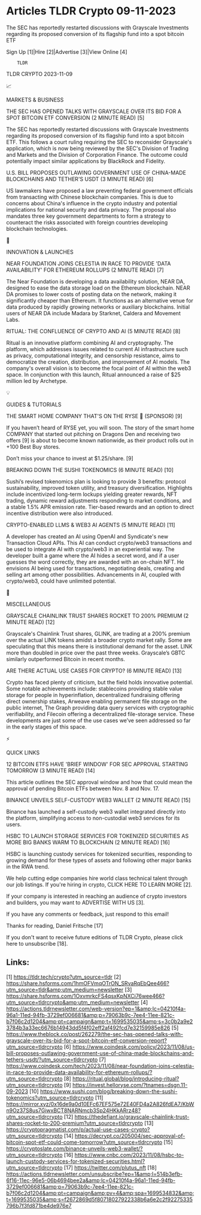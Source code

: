 # Articles TLDR Crypto 09-11-2023

The SEC has reportedly restarted discussions with Grayscale
Investments regarding its proposed conversion of its flagship fund
into a spot bitcoin ETF  

Sign Up [1]|Hire [2]|Advertise [3]|View Online [4] 

		TLDR 

TLDR CRYPTO 2023-11-09

📈 

MARKETS & BUSINESS

 THE SEC HAS OPENED TALKS WITH GRAYSCALE OVER ITS BID FOR A SPOT
BITCOIN ETF CONVERSION (2 MINUTE READ) [5] 

 The SEC has reportedly restarted discussions with Grayscale
Investments regarding its proposed conversion of its flagship fund
into a spot bitcoin ETF. This follows a court ruling requiring the SEC
to reconsider Grayscale's application, which is now being reviewed by
the SEC's Division of Trading and Markets and the Division of
Corporation Finance. The outcome could potentially impact similar
applications by BlackRock and Fidelity. 

 U.S. BILL PROPOSES OUTLAWING GOVERNMENT USE OF CHINA-MADE BLOCKCHAINS
AND TETHER'S USDT (3 MINUTE READ) [6] 

 US lawmakers have proposed a law preventing federal government
officials from transacting with Chinese blockchain companies. This is
due to concerns about China's influence in the crypto industry and
potential implications for national security and data privacy. The
proposal also mandates three key government departments to form a
strategy to counteract the risks associated with foreign countries
developing blockchain technologies. 

🚀 

INNOVATION & LAUNCHES

 NEAR FOUNDATION JOINS CELESTIA IN RACE TO PROVIDE 'DATA AVAILABILITY'
FOR ETHEREUM ROLLUPS (2 MINUTE READ) [7] 

 The Near Foundation is developing a data availability solution, NEAR
DA, designed to ease the data storage load on the Ethereum blockchain.
NEAR DA promises to lower costs of posting data on the network, making
it significantly cheaper than Ethereum. It functions as an alternative
venue for data produced by rapidly growing networks or auxiliary
blockchains. Initial users of NEAR DA include Madara by Starknet,
Caldera and Movement Labs. 

 RITUAL: THE CONFLUENCE OF CRYPTO AND AI (5 MINUTE READ) [8] 

 Ritual is an innovative platform combining AI and cryptography. The
platform, which addresses issues related to current AI infrastructure
such as privacy, computational integrity, and censorship resistance,
aims to democratize the creation, distribution, and improvement of AI
models. The company's overall vision is to become the focal point of
AI within the web3 space. In conjunction with this launch, Ritual
announced a raise of $25 million led by Archetype. 

💡 

GUIDES & TUTORIALS

 THE SMART HOME COMPANY THAT'S ON THE RYSE 🚀 (SPONSOR) [9] 

 If you haven’t heard of RYSE yet, you will soon.
The story of the smart home COMPANY that started out pitching on
Dragons Den and receiving two offers [9] is about to become known
nationwide, as their product rolls out in +100 Best Buy stores.

Don’t miss your chance to invest at $1.25/share. [9]

 BREAKING DOWN THE SUSHI TOKENOMICS (6 MINUTE READ) [10] 

 Sushi’s revised tokenomics plan is looking to provide 3 benefits:
protocol sustainability, improved token utility, and treasury
diversification. Highlights include incentivized long-term lockups
yielding greater rewards, NFT trading, dynamic reward adjustments
responding to market conditions, and a stable 1.5% APR emission rate.
Tier-based rewards and an option to direct incentive distribution were
also introduced. 

 CRYPTO-ENABLED LLMS & WEB3 AI AGENTS (5 MINUTE READ) [11] 

 A developer has created an AI using OpenAI and Syndicate's new
Transaction Cloud APIs. This AI can conduct crypto/web3 transactions
and be used to integrate AI with crypto/web3 in an experiential way.
The developer built a game where the AI hides a secret word, and if a
user guesses the word correctly, they are awarded with an on-chain
NFT. He envisions AI being used for transactions, negotiating deals,
creating and selling art among other possibilities. Advancements in
AI, coupled with crypto/web3, could have unlimited potential. 

🦄 

MISCELLANEOUS

 GRAYSCALE CHAINLINK TRUST SHARES ROCKET TO 200% PREMIUM (2 MINUTE
READ) [12] 

 Grayscale's Chainlink Trust shares, GLINK, are trading at a 200%
premium over the actual LINK tokens amidst a broader crypto market
rally. Some are speculating that this means there is institutional
demand for the asset. LINK more than doubled in price over the past
three weeks. Grayscale’s GBTC similarly outperformed Bitcoin in
recent months. 

 ARE THERE ACTUAL USE CASES FOR CRYPTO? (6 MINUTE READ) [13] 

 Crypto has faced plenty of criticism, but the field holds innovative
potential. Some notable achievements include: stablecoins providing
stable value storage for people in hyperinflation, decentralized
fundraising offering direct ownership stakes, Arweave enabling
permanent file storage on the public internet, The Graph providing
data query services with cryptographic verifiability, and Filecoin
offering a decentralized file-storage service. These developments are
just some of the use cases we’ve seen addressed so far in the early
stages of this space. 

⚡ 

QUICK LINKS

 12 BITCOIN ETFS HAVE 'BRIEF WINDOW' FOR SEC APPROVAL STARTING
TOMORROW (3 MINUTE READ) [14] 

 This article outlines the SEC approval window and how that could mean
the approval of pending Bitcoin ETFs between Nov. 8 and Nov. 17. 

 BINANCE UNVEILS SELF-CUSTODY WEB3 WALLET (2 MINUTE READ) [15] 

 Binance has launched a self-custody web3 wallet integrated directly
into the platform, simplifying access to non-custodial web3 services
for its users. 

 HSBC TO LAUNCH STORAGE SERVICES FOR TOKENIZED SECURITIES AS MORE BIG
BANKS WARM TO BLOCKCHAIN (2 MINUTE READ) [16] 

 HSBC is launching custody services for tokenized securities,
responding to growing demand for these types of assets and following
other major banks in the RWA trend. 

 We help cutting edge companies hire world class technical talent
through our job listings. If you're hiring in crypto, CLICK HERE TO
LEARN MORE [2]. 

If your company is interested in reaching an audience of crypto
investors and builders, you may want to ADVERTISE WITH US [3]. 

If you have any comments or feedback, just respond to this email! 

Thanks for reading, 
Daniel Fritsche [17] 

If you don't want to receive future editions of TLDR Crypto,
please click here to unsubscribe [18]. 

 

Links:
------
[1] https://tldr.tech/crypto?utm_source=tldr
[2] https://share.hsforms.com/1hmOFVmqOTrON_SRvaRqEbQee466?utm_source=tldr&amp;utm_medium=newsletter
[3] https://share.hsforms.com/1OxvmrkcFS4qsxKpNXCi76wee466?utm_source=tldrcrypto&amp;utm_medium=newsletter
[4] https://actions.tldrnewsletter.com/web-version?ep=1&amp;lc=04210f4a-96a1-11ed-94fb-3729ef006681&amp;p=79063b9c-7ee4-11ee-821c-b7f06c2d1204&amp;pt=campaign&amp;t=1699535035&amp;s=3c0b2a9e23784b3a33ec6676b14943dd5f4f02eff2af492fcd7e32159985e826
[5] https://www.theblock.co/post/262279/the-sec-has-opened-talks-with-grayscale-over-its-bid-for-a-spot-bitcoin-etf-conversion-report?utm_source=tldrcrypto
[6] https://www.coindesk.com/policy/2023/11/08/us-bill-proposes-outlawing-government-use-of-china-made-blockchains-and-tethers-usdt/?utm_source=tldrcrypto
[7] https://www.coindesk.com/tech/2023/11/08/near-foundation-joins-celestia-in-race-to-provide-data-availability-for-ethereum-rollups/?utm_source=tldrcrypto
[8] https://ritual.global/blog/introducing-ritual?utm_source=tldrcrypto
[9] https://invest.helloryse.com/?tnames=dsgn,11-09-2023
[10] https://www.sushi.com/blog/breaking-down-the-sushi-tokenomics?utm_source=tldrcrypto
[11] https://mirror.xyz/0x16de9a0d10EFc67EF575e72E40FD4a2A826fdEA7/KbWn9Oz37S8us7GiwxBCT8NARNmcb3Sp24HKkARrz48?utm_source=tldrcrypto
[12] https://thedefiant.io/grayscale-chainlink-trust-shares-rocket-to-200-premium?utm_source=tldrcrypto
[13] https://cryptopragmatist.com/p/actual-use-cases-crypto?utm_source=tldrcrypto
[14] https://decrypt.co/205004/sec-approval-of-bitcoin-spot-etf-could-come-tomorrow?utm_source=tldrcrypto
[15] https://cryptoslate.com/binance-unveils-web3-wallet/?utm_source=tldrcrypto
[16] https://www.cnbc.com/2023/11/08/hsbc-to-launch-custody-services-for-tokenized-securities.html?utm_source=tldrcrypto
[17] https://twitter.com/plutus_nft
[18] https://actions.tldrnewsletter.com/unsubscribe?ep=1&amp;l=514b3efb-6f16-11ec-96e5-06b4694bee2a&amp;lc=04210f4a-96a1-11ed-94fb-3729ef006681&amp;p=79063b9c-7ee4-11ee-821c-b7f06c2d1204&amp;pt=campaign&amp;pv=4&amp;spa=1699534832&amp;t=1699535035&amp;s=f2672869d5f80718027922338b6a6e2c2f92275335796b7f3fd871be4de976e7